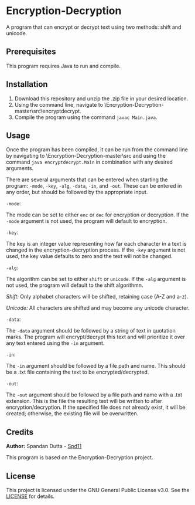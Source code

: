 # Encryption-Decryption

A program that can encrypt or decrypt text using two methods: shift and unicode.

Prerequisites
-------------

This program requires Java to run and compile.

Installation
------------

1. Download this repository and unzip the .zip file in your desired location.
2. Using the command line, navigate to \Encryption-Decryption-master\src\encryptdecrypt.
3. Compile the program using the command `javac Main.java`.

Usage
-----

Once the program has been compiled, it can be run from the command line by navigating to \Encryption-Decryption-master\src and using the command `java encryptdecrypt.Main` in combination with any desired arguments.

There are several arguments that can be entered when starting the program: `-mode`, `-key`, `-alg`, `-data`, `-in`, and `-out`. These can be entered in any order, but should be followed by the appropriate input.

`-mode`:

The mode can be set to either `enc` or `dec` for encryption or decryption. If the `-mode` argument is not used, the program will default to encryption.

`-key`:

The key is an integer value representing how far each character in a text is changed in the encryption-decryption process. If the `-key` argument is not used, the key value defaults to zero and the text will not be changed.

`-alg`:

The algorithm can be set to either `shift` or `unicode`. If the `-alg` argument is not used, the program will default to the shift algorithmn.

_Shift:_ Only alphabet characters will be shifted, retaining case (A-Z and a-z).

_Unicode:_ All characters are shifted and may become any unicode character.

`-data`:

The `-data` argument should be followed by a string of text in quotation marks. The program will encrypt/decrypt this text and will prioritize it over any text entered using the `-in` argument.

`-in`:

The `-in` argument should be followed by a file path and name. This should be a .txt file containing the text to be encrypted/decrypted.

`-out`:

The `-out` argument should be followed by a file path and name with a .txt extension. This is the file the resulting text will be written to after encryption/decryption. If the specified file does not already exist, it will be created; otherwise, the existing file will be overwritten.

Credits
-------

**Author:** Spandan Dutta - [Spd11](https://github.com/Spd11/)

This program is based on the Encryption-Decryption project.

License
-------

This project is licensed under the GNU General Public License v3.0. See the [LICENSE](https://github.com/Spd11/Project--Encryption-Decryption/blob/master/LICENSE) for details.
